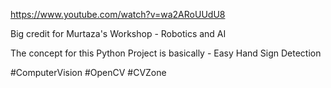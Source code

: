https://www.youtube.com/watch?v=wa2ARoUUdU8

Big credit for Murtaza's Workshop - Robotics and AI

The concept for this Python Project is basically - Easy Hand Sign Detection

#ComputerVision
#OpenCV
#CVZone
